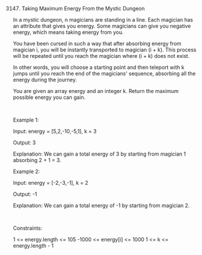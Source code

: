 3147. Taking Maximum Energy From the Mystic Dungeon

In a mystic dungeon, n magicians are standing in a line. Each magician has an attribute that gives you energy. Some magicians can give you negative energy, which means taking energy from you.

You have been cursed in such a way that after absorbing energy from magician i, you will be instantly transported to magician (i + k). This process will be repeated until you reach the magician where (i + k) does not exist.

In other words, you will choose a starting point and then teleport with k jumps until you reach the end of the magicians' sequence, absorbing all the energy during the journey.

You are given an array energy and an integer k. Return the maximum possible energy you can gain.

 

Example 1:

Input: energy = [5,2,-10,-5,1], k = 3

Output: 3

Explanation: We can gain a total energy of 3 by starting from magician 1 absorbing 2 + 1 = 3.

Example 2:

Input: energy = [-2,-3,-1], k = 2

Output: -1

Explanation: We can gain a total energy of -1 by starting from magician 2.

 

Constraints:

1 <= energy.length <= 105
-1000 <= energy[i] <= 1000
1 <= k <= energy.length - 1

 

​​​​​​